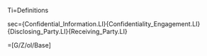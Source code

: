 Ti=Definitions

sec={Confidential_Information.LI}{Confidentiality_Engagement.LI}{Disclosing_Party.LI}{Receiving_Party.LI}

=[G/Z/ol/Base]
